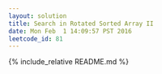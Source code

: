 ```yaml
---
layout: solution
title: Search in Rotated Sorted Array II
date: Mon Feb  1 14:09:57 PST 2016
leetcode_id: 81
---
```

{% include_relative README.md %}
